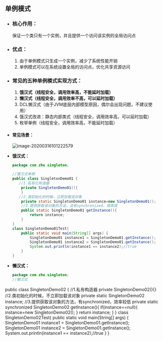 ## 单例模式

* ### 核心作用：

  保证一个类只有一个实例，并且提供一个访问该实例的全局访问点

* ### 优点：

  1. 由于单例模式只生成一个实例，减少了系统性能开销
  2. 单例模式可以在系统设置全局的访问点，优化共享资源访问

* ### 常见的五种单例模式实现方式：

  1. **饿汉式（线程安全，调用效率高，不能延时加载）**
  2. **懒汉式（线程安全，调用效率不高，可以延时加载）**
  3. DCL懒汉式（由于JVM底层内部模型原因，偶尔会出现问题，不建议使用）
  4. 饿汉式改进：静态内部类式（线程安全，调用效率高，可以延时加载）
  5. 枚举单例（线程安全，调用效率高，不能延时加载）
  
* #### 常见场景：

  ![image-20200316101222579](C:\Users\86159\AppData\Roaming\Typora\typora-user-images\image-20200316101222579.png)

* **饿汉式：**

  ```java
  package com.zhu.singleton;
  
  //饿汉式单例
  public class SingletonDemo01 {
     //1.私有化构造器
      private SingletonDemo01(){
      }
     //2.类初始化的时候，立即加载该对象
      private static SingletonDemo01 instance=new SingletonDemo01();
      //3.提供获取该对象的方法，没有synchronized，效率高
      public static SingletonDemo01 getInstance(){
          return instance;
      }
  }
  class SingletonDemo01Test{
      public static void main(String[] args) {
          SingletonDemo01 instance1 = SingletonDemo01.getInstance();
          SingletonDemo01 instance2 = SingletonDemo01.getInstance();
          System.out.println(instance1 == instance2);//true
      }
  }
  ```



* **懒汉式：**

  ```java
  package com.zhu.singleton;
  //懒汉式
public class SingletonDemo02 {
      //1.私有构造器
      private SingletonDemo02(){}
      //2.类初始化的时候，不立即加载该对象
      private static SingletonDemo02 instance;
      //3.提供获取该对象的方法，有synchronized，效率较低
      private static synchronized SingletonDemo02 getInstance(){
          if(instance==null){
              instance=new SingletonDemo02();
          }
          return instance;
      }
  }
  class SingletonDemo02Test{
      public static void main(String[] args) {
          SingletonDemo01 instance1 = SingletonDemo01.getInstance();
          SingletonDemo01 instance2 = SingletonDemo01.getInstance();
          System.out.println(instance1 == instance2);//true
      }
  }
  ```
  
  